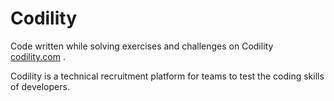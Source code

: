 # Codility

Code written while solving exercises and challenges on Codility [codility.com](https://www.codility.com/) .

Codility is a technical recruitment platform for teams to test the coding skills of developers.
